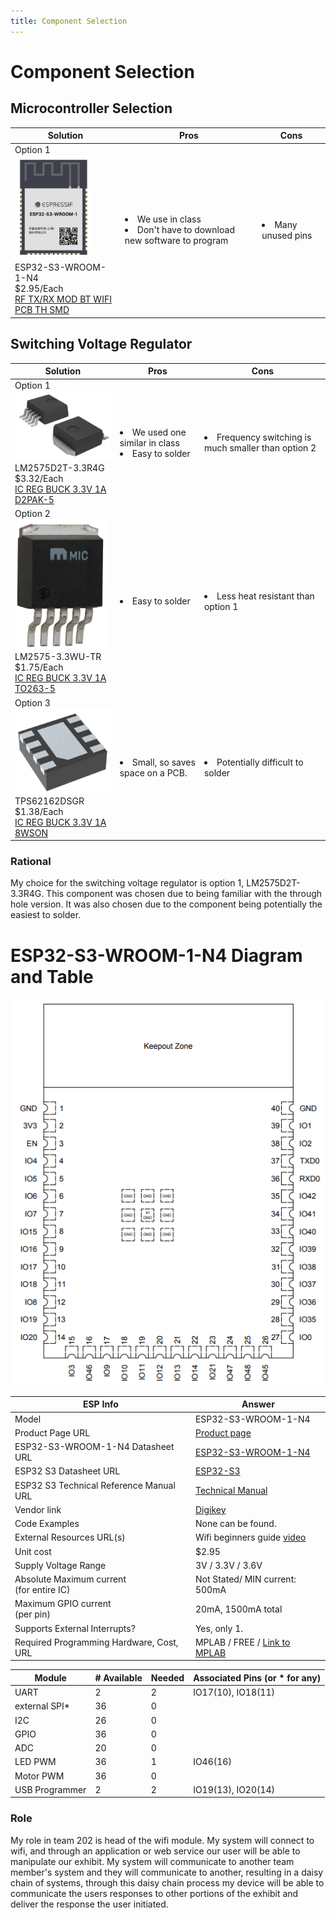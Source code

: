 ```yaml
---
title: Component Selection
---
```

# Component Selection

## Microcontroller Selection

| Solution | Pros | Cons|
|----------|------|-----|
|Option 1<br>![ESP32-S3-WROOM-1-N4](./microconSelect.png)<br>ESP32-S3-WROOM-1-N4<br>$2.95/Each<br>[RF TX/RX MOD BT WIFI PCB TH SMD](https://www.digikey.com/en/products/detail/espressif-systems/ESP32-S3-WROOM-1-N4/16162639)|<li>We use in class</li><li>Don't have to download new software to program</li>|<li>Many unused pins</li>|

## Switching Voltage Regulator

| Solution | Pros | Cons|
|----------|------|-----|
|Option 1<br>![LM2575D2T-3.3R4G](./option1SVR.png)<br>LM2575D2T-3.3R4G<br>$3.32/Each<br>[IC REG BUCK 3.3V 1A D2PAK-5](https://www.digikey.com/en/products/detail/onsemi/LM2575D2T-3-3R4G/1476688?s=N4IgTCBcDaIDIFkwFYDsyAiYAqBaAzAHT4BKALAOIgC6AvkA)|<li>We used one similar in class</li><li>Easy to solder</li>|<li>Frequency switching is much smaller than option 2</li>|
|Option 2<br>![LM2575-3.3WU-TR](./option2SVR.png)<br>LM2575-3.3WU-TR<br>$1.75/Each<br>[IC REG BUCK 3.3V 1A TO263-5](https://www.digikey.ch/en/products/detail/microchip-technology/LM2575-3-3WU-TR/1027646)|<li>Easy to solder</li>|<li>Less heat resistant than option 1</li>|
|Option 3<br>![TPS62162DSGR](./option3SVR.png)<br>TPS62162DSGR<br>$1.38/Each<br>[IC REG BUCK 3.3V 1A 8WSON](https://www.digikey.ch/en/products/detail/texas-instruments/TPS62162DSGR/2833447)|<li>Small, so saves space on a PCB.</li>|<li>Potentially difficult to solder</li>|

### Rational

My choice for the switching voltage regulator is option 1, LM2575D2T-3.3R4G. This component was chosen due to being familiar with the through hole version. It was also chosen due to the component being potentially the easiest to solder.

# ESP32-S3-WROOM-1-N4 Diagram and Table

![ESP32 Pinout](./esp32Pinout.png)

| ESP Info                                      | Answer |
| --------------------------------------------- | ------ |
| Model                                         | ESP32-S3-WROOM-1-N4      |
| Product Page URL                              | [Product page](https://www.espressif.com/en/products/modules) |
| ESP32-S3-WROOM-1-N4 Datasheet URL             | [ESP32-S3-WROOM-1-N4](https://www.espressif.com/sites/default/files/documentation/esp32-s3-wroom-1_wroom-1u_datasheet_en.pdf)      |
| ESP32 S3 Datasheet URL                        | [ESP32-S3](https://espressif.com/documentation/esp32-s3_datasheet_en.pdf)      |
| ESP32 S3 Technical Reference Manual URL       | [Technical Manual](https://espressif.com/documentation/esp32-s3_datasheet_en.pdf)      |
| Vendor link                                   | [Digikey](https://www.digikey.com/en/products/detail/espressif-systems/ESP32-S3-WROOM-1-N4/16162639)      |
| Code Examples                                 | None can be found.      |
| External Resources URL(s)                     | Wifi beginners guide [video](https://www.youtube.com/watch?v=aH3sLEQI4_w)      |
| Unit cost                                     | $2.95      |
| Supply Voltage Range                          | 3V / 3.3V / 3.6V      |
| Absolute Maximum current <br> (for entire IC) | Not Stated/ MIN current: 500mA     |
| Maximum GPIO current <br> (per pin)           | 20mA, 1500mA total      |
| Supports External Interrupts?                 | Yes, only 1.     |
| Required Programming Hardware, Cost, URL      | MPLAB / FREE / [Link to MPLAB](https://www.microchip.com/en-us/tools-resources/develop/mplab-x-ide)      |

| Module         | # Available | Needed | Associated Pins (or * for any) |
| -------------- | ----------- | ------ | ------------------------------ |
| UART           | 2           | 2     | IO17(10), IO18(11)                              |
| external SPI\* | 36           | 0      |                               |
| I2C            | 26          | 0      |                               |
| GPIO           | 36           | 0      |                               |
| ADC            | 20           | 0      |                               |
| LED PWM        | 36           | 1      |   IO46(16)                            |
| Motor PWM      | 36           | 0      |                               |
| USB Programmer | 2           | 2      | IO19(13), IO20(14)                              |

### Role

My role in team 202 is head of the wifi module. My system will connect to wifi, and through an application or web service our user will be able to manipulate our exhibit. My system will communicate to another team member's system and they will communicate to another, resulting in a daisy chain of systems, through this daisy chain process my device will be able to communicate the users responses to other portions of the exhibit and deliver the response the user initiated.
